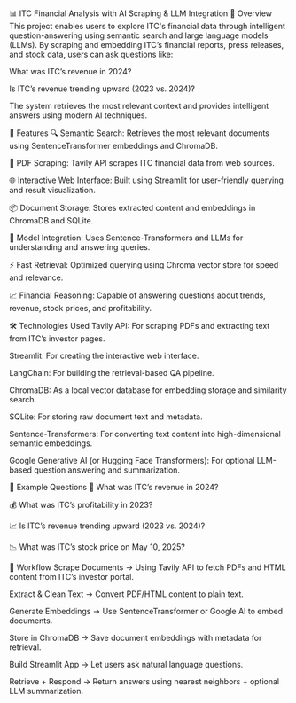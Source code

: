 📊 ITC Financial Analysis with AI Scraping & LLM Integration
🧠 Overview
This project enables users to explore ITC's financial data through intelligent question-answering using semantic search and large language models (LLMs). By scraping and embedding ITC’s financial reports, press releases, and stock data, users can ask questions like:

What was ITC’s revenue in 2024?

Is ITC’s revenue trending upward (2023 vs. 2024)?

The system retrieves the most relevant context and provides intelligent answers using modern AI techniques.

🚀 Features
🔍 Semantic Search: Retrieves the most relevant documents using SentenceTransformer embeddings and ChromaDB.

📑 PDF Scraping: Tavily API scrapes ITC financial data from web sources.

🌐 Interactive Web Interface: Built using Streamlit for user-friendly querying and result visualization.

📦 Document Storage: Stores extracted content and embeddings in ChromaDB and SQLite.

🧠 Model Integration: Uses Sentence-Transformers and LLMs for understanding and answering queries.

⚡ Fast Retrieval: Optimized querying using Chroma vector store for speed and relevance.

📈 Financial Reasoning: Capable of answering questions about trends, revenue, stock prices, and profitability.

🛠️ Technologies Used
Tavily API: For scraping PDFs and extracting text from ITC’s investor pages.

Streamlit: For creating the interactive web interface.

LangChain: For building the retrieval-based QA pipeline.

ChromaDB: As a local vector database for embedding storage and similarity search.

SQLite: For storing raw document text and metadata.

Sentence-Transformers: For converting text content into high-dimensional semantic embeddings.

Google Generative AI (or Hugging Face Transformers): For optional LLM-based question answering and summarization.

🧪 Example Questions
🧾 What was ITC’s revenue in 2024?

💰 What was ITC’s profitability in 2023?

📈 Is ITC’s revenue trending upward (2023 vs. 2024)?

📉 What was ITC’s stock price on May 10, 2025?

🔄 Workflow
Scrape Documents → Using Tavily API to fetch PDFs and HTML content from ITC’s investor portal.

Extract & Clean Text → Convert PDF/HTML content to plain text.

Generate Embeddings → Use SentenceTransformer or Google AI to embed documents.

Store in ChromaDB → Save document embeddings with metadata for retrieval.

Build Streamlit App → Let users ask natural language questions.

Retrieve + Respond → Return answers using nearest neighbors + optional LLM summarization.
